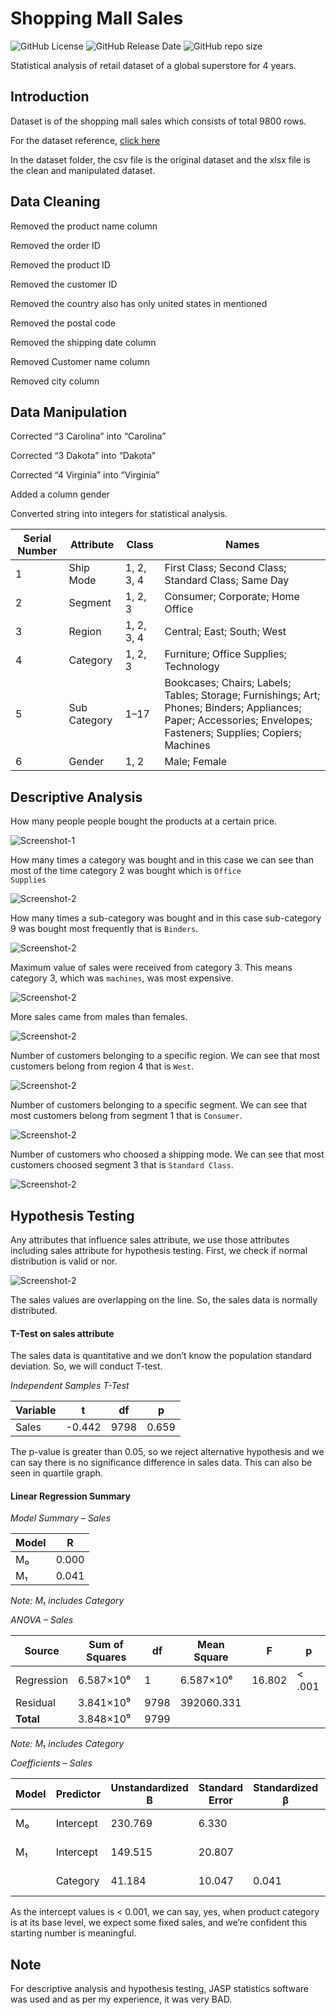# Shopping Mall Sales

![GitHub License](https://img.shields.io/github/license/adionmission/Shopping-Mall-Sales)
![GitHub Release Date](https://img.shields.io/github/release-date/adionmission/Shopping-Mall-Sales)
![GitHub repo size](https://img.shields.io/github/repo-size/adionmission/Shopping-Mall-Sales)

Statistical analysis of retail dataset of a global superstore for 4 years.

## Introduction

Dataset is of the shopping mall sales which consists of total 9800 rows.

For the dataset reference, [click here](https://www.kaggle.com/datasets/rohitsahoo/sales-forecasting)

In the dataset folder, the csv file is the original dataset and the xlsx file is the clean and manipulated dataset.

## Data Cleaning

Removed the product name column

Removed the order ID

Removed the product ID

Removed the customer ID

Removed the country also has only united states in mentioned

Removed the postal code 

Removed the shipping date column

Removed Customer name column

Removed city column

## Data Manipulation

Corrected “3 Carolina” into “Carolina”

Corrected “3 Dakota” into “Dakota”

Corrected “4 Virginia” into “Virginia”

Added a column gender

Converted string into integers for statistical analysis.

| Serial Number | Attribute     | Class      | Names                                                          |
|---------------|---------------|------------|----------------------------------------------------------------|
| 1             | Ship Mode     | 1, 2, 3, 4 | First Class; Second Class; Standard Class; Same Day            |
| 2             | Segment       | 1, 2, 3    | Consumer; Corporate; Home Office                               |
| 3             | Region        | 1, 2, 3, 4 | Central; East; South; West                                     |
| 4             | Category      | 1, 2, 3    | Furniture; Office Supplies; Technology                         |
| 5             | Sub Category  | 1–17       | Bookcases; Chairs; Labels; Tables; Storage; Furnishings; Art; Phones; Binders; Appliances; Paper; Accessories; Envelopes; Fasteners; Supplies; Copiers; Machines |
| 6             | Gender        | 1, 2       | Male; Female                                                   |

## Descriptive Analysis

How many people people bought the products at a certain price.

![Screenshot-1](Images/1.png)

How many times a category was bought and in this case we can see than most of the time category 2 was bought which is <code>Office Supplies</code>

![Screenshot-2](Images/2.png)

How many times a sub-category was bought and in this case sub-category 9 was bought most frequently that is <code>Binders</code>.

![Screenshot-2](Images/3.png)

Maximum value of sales were received from category 3. This means category 3, which was <code>machines</code>, was most expensive.

![Screenshot-2](Images/4.png)

More sales came from males than females.

![Screenshot-2](Images/5.png)

Number of customers belonging to a specific region. We can see that most customers belong from region 4 that is <code>West</code>.

![Screenshot-2](Images/6.png)

Number of customers belonging to a specific segment. We can see that most customers belong from segment 1 that is <code>Consumer</code>.

![Screenshot-2](Images/7.png)

Number of customers who choosed a shipping mode. We can see that most customers choosed segment 3 that is <code>Standard Class</code>.

![Screenshot-2](Images/8.png)

## Hypothesis Testing

Any attributes that influence sales attribute, we use those attributes including sales attribute for hypothesis testing.
First, we check if normal distribution is valid or nor.

![Screenshot-2](Images/9.png)

The sales values are overlapping on the line. So, the sales data is normally distributed.

#### T-Test on sales attribute

The sales data is quantitative and we don’t know the population standard deviation. So, we will conduct T-test.

*Independent Samples T-Test*

| Variable | t      | df   | p     |
|----------|--------|------|-------|
| Sales    | -0.442 | 9798 | 0.659 |

The p-value is greater than 0.05, so we reject alternative hypothesis and we can say there is no significance difference in sales data. This can also be seen in quartile graph.

#### Linear Regression Summary

*Model Summary – Sales*

| Model | R     |
|-------|-------|
| M₀    | 0.000 |
| M₁    | 0.041 |

*Note: M₁ includes Category*

*ANOVA – Sales*

| Source      | Sum of Squares | df   | Mean Square    | F       | p      |
|-------------|----------------|------|----------------|---------|--------|
| Regression  | 6.587×10⁶      | 1    | 6.587×10⁶      | 16.802  | < .001 |
| Residual    | 3.841×10⁹      | 9798 | 392060.331     |         |        |
| **Total**   | 3.848×10⁹      | 9799 |                |         |        |

*Note: M₁ includes Category*

*Coefficients – Sales*

| Model | Predictor   | Unstandardized B | Standard Error | Standardized β | t      | p      |
|-------|-------------|------------------|----------------|----------------|--------|--------|
| M₀    | Intercept   | 230.769          | 6.330          |                | 36.456 | < .001 |
| M₁    | Intercept   | 149.515          | 20.807         |                | 7.186  | < .001 |
|       | Category    | 41.184           | 10.047         | 0.041          | 4.099  | < .001 |

As the intercept values is < 0.001, we can say, yes, when product category is at its base level, we expect some fixed sales, and we’re confident this starting number is meaningful.

## Note

For descriptive analysis and hypothesis testing, JASP statistics software was used and as per my experience, it was very BAD.
